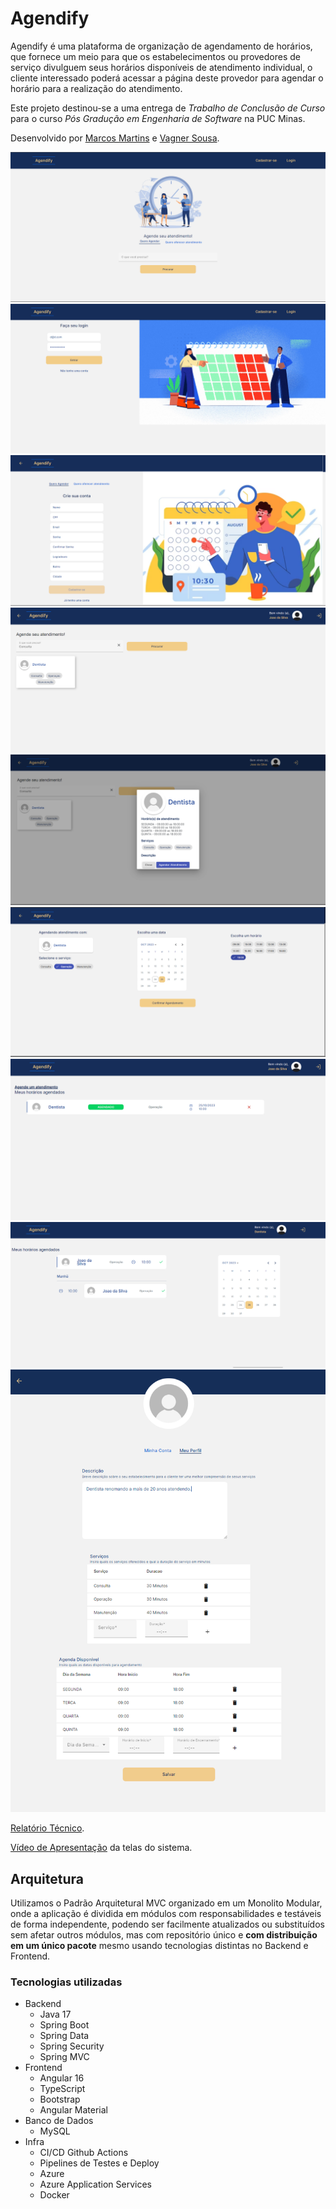 # Agendify

Agendify é uma plataforma de organização de agendamento de horários, que fornece um meio para que os estabelecimentos ou provedores de serviço divulguem seus horários disponíveis de atendimento individual, o cliente interessado poderá acessar a página deste provedor para agendar o horário para a realização do atendimento.

Este projeto destinou-se a uma entrega de _Trabalho de Conclusão de Curso_ para o curso _Pós Gradução em Engenharia de Software_ na PUC Minas.

Desenvolvido por [Marcos Martins](https://github.com/MarcosMart1ns) e [Vagner Sousa](https://github.com/VagnerFreitas).

<img src="./others/docs/images/home.png">
<img src="./others/docs/images/login.png">
<img src="./others/docs/images/cadastro.png">
<img src="./others/docs/images/pesquisa.png">
<img src="./others/docs/images/destalhes-perfil.png">
<img src="./others/docs/images/agendamento.png">
<img src="./others/docs/images/agenda-cliente.png">
<img src="./others/docs/images/agenda-est.png">
<img src="./others/docs/images/est-perfil.png">

[Relatório Técnico](./others/docs/).

[Vídeo de Apresentação](./others/docs/) da telas do sistema.

## Arquitetura

Utilizamos o Padrão Arquitetural MVC organizado em um Monolito Modular, onde a aplicação é dividida em módulos com responsabilidades e testáveis de forma independente, podendo ser facilmente atualizados ou substituídos sem afetar outros módulos, mas com repositório único e **com distribuição em um único pacote** mesmo usando tecnologias distintas no Backend e Frontend.

### Tecnologias utilizadas
 
- Backend
   - Java 17
   - Spring Boot
   - Spring Data
   - Spring Security
   - Spring MVC
- Frontend
  -	Angular 16
  -	TypeScript
  -	Bootstrap
  -	Angular Material                                                                                                                      
- Banco de Dados
  -	MySQL
- Infra
  - CI/CD Github Actions
   - Pipelines de Testes e Deploy
  - Azure
  - Azure Application Services
  - Docker
